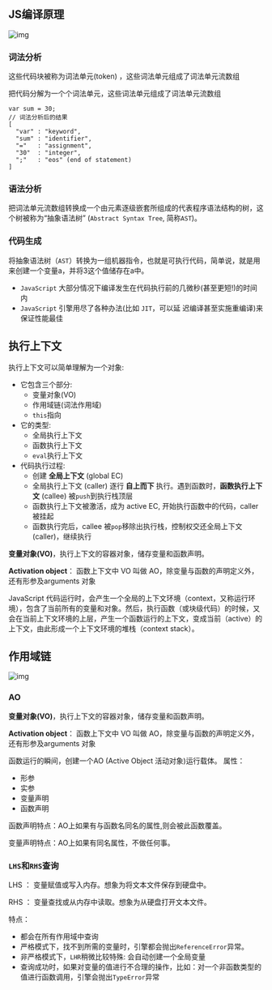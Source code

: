 ## JS编译原理

![img](https://user-gold-cdn.xitu.io/2019/3/16/169826acb0356502?imageView2/0/w/1280/h/960/format/webp/ignore-error/1) 

### 词法分析

这些代码块被称为词法单元(token) ，这些词法单元组成了词法单元流数组 

把代码分解为一个个词法单元，这些词法单元组成了词法单元流数组

```
var sum = 30;
// 词法分析后的结果
[
  "var" : "keyword",
  "sum" : "identifier",
  "="   : "assignment",
  "30"  : "integer",
  ";"   : "eos" (end of statement)
]
```



### 语法分析

把词法单元流数组转换成一个由元素逐级嵌套所组成的代表程序语法结构的树，这个树被称为“抽象语法树” (`Abstract Syntax Tree`, 简称`AST`)。 



### 代码生成

将抽象语法树（`AST`）转换为一组机器指令，也就是可执行代码，简单说，就是用来创建一个变量a，并将3这个值储存在a中。 



- `JavaScript` 大部分情况下编译发生在代码执行前的几微秒(甚至更短!)的时间内
- `JavaScript` 引擎用尽了各种办法(比如 `JIT`，可以延 迟编译甚至实施重编译)来保证性能最佳



## 执行上下文

执行上下文可以简单理解为一个对象:

- 它包含三个部分:
  - 变量对象(VO)
  - 作用域链(词法作用域)
  - `this`指向
- 它的类型:
  - 全局执行上下文
  - 函数执行上下文
  - `eval`执行上下文
- 代码执行过程:
  - 创建 **全局上下文** (global EC)
  - 全局执行上下文 (caller) 逐行 **自上而下** 执行。遇到函数时，**函数执行上下文** (callee) 被`push`到执行栈顶层
  - 函数执行上下文被激活，成为 active EC, 开始执行函数中的代码，caller 被挂起
  - 函数执行完后，callee 被`pop`移除出执行栈，控制权交还全局上下文 (caller)，继续执行

 

**变量对象(VO)**，执行上下文的容器对象，储存变量和函数声明。

**Activation object**： 函数上下文中 VO 叫做 AO，除变量与函数的声明定义外，还有形参及arguments 对象  



JavaScript 代码运行时，会产生一个全局的上下文环境（context，又称运行环境），包含了当前所有的变量和对象。然后，执行函数（或块级代码）的时候，又会在当前上下文环境的上层，产生一个函数运行的上下文，变成当前（active）的上下文，由此形成一个上下文环境的堆栈（context stack）。 

 

##  作用域链

![img](https://user-gold-cdn.xitu.io/2019/3/16/16982853f08e1db5?imageslim) 

 

### AO

**变量对象(VO)**，执行上下文的容器对象，储存变量和函数声明。

**Activation object**： 函数上下文中 VO 叫做 AO，除变量与函数的声明定义外，还有形参及arguments 对象  



函数运行的瞬间，创建一个AO (Active Object 活动对象)运行载体。 属性：

- 形参
- 实参
- 变量声明
- 函数声明



函数声明特点：AO上如果有与函数名同名的属性,则会被此函数覆盖。

变量声明特点：AO上如果有同名属性，不做任何事。



### `LHS`和`RHS`查询

LHS ： 变量赋值或写入内存。想象为将文本文件保存到硬盘中。 

RHS ： 变量查找或从内存中读取。想象为从硬盘打开文本文件。



特点：

- 都会在所有作用域中查询
- 严格模式下，找不到所需的变量时，引擎都会抛出`ReferenceError`异常。
- 非严格模式下，`LHR`稍微比较特殊: 会自动创建一个全局变量
- 查询成功时，如果对变量的值进行不合理的操作，比如：对一个非函数类型的值进行函数调用，引擎会抛出`TypeError`异常



